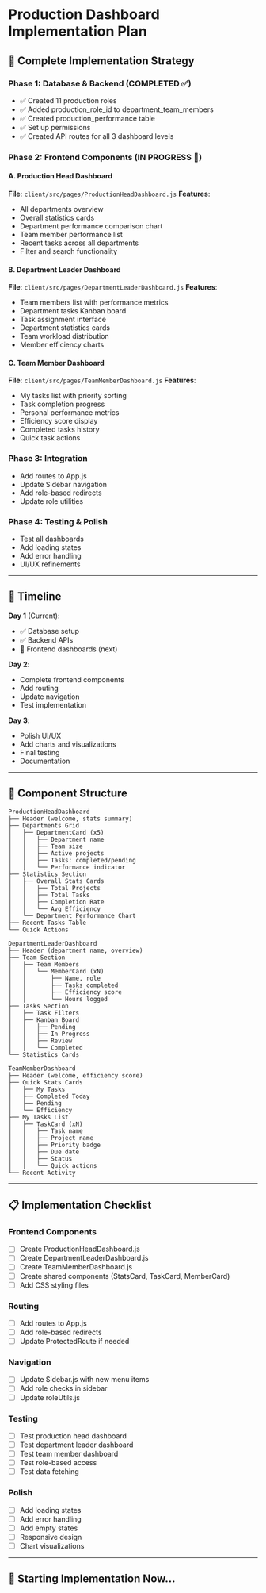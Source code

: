 # Production Dashboard Implementation Plan

## 🎯 Complete Implementation Strategy

### Phase 1: Database & Backend (COMPLETED ✅)
- ✅ Created 11 production roles
- ✅ Added production_role_id to department_team_members
- ✅ Created production_performance table
- ✅ Set up permissions
- ✅ Created API routes for all 3 dashboard levels

### Phase 2: Frontend Components (IN PROGRESS 🚧)

#### A. Production Head Dashboard
**File**: `client/src/pages/ProductionHeadDashboard.js`
**Features**:
- All departments overview
- Overall statistics cards
- Department performance comparison chart
- Team member performance list
- Recent tasks across all departments
- Filter and search functionality

#### B. Department Leader Dashboard  
**File**: `client/src/pages/DepartmentLeaderDashboard.js`
**Features**:
- Team members list with performance metrics
- Department tasks Kanban board
- Task assignment interface
- Department statistics cards
- Team workload distribution
- Member efficiency charts

#### C. Team Member Dashboard
**File**: `client/src/pages/TeamMemberDashboard.js`
**Features**:
- My tasks list with priority sorting
- Task completion progress
- Personal performance metrics
- Efficiency score display
- Completed tasks history
- Quick task actions

### Phase 3: Integration
- Add routes to App.js
- Update Sidebar navigation
- Add role-based redirects
- Update role utilities

### Phase 4: Testing & Polish
- Test all dashboards
- Add loading states
- Add error handling
- UI/UX refinements

---

## 📅 Timeline

**Day 1** (Current):
- ✅ Database setup
- ✅ Backend APIs
- 🚧 Frontend dashboards (next)

**Day 2**:
- Complete frontend components
- Add routing
- Update navigation
- Test implementation

**Day 3**:
- Polish UI/UX
- Add charts and visualizations
- Final testing
- Documentation

---

## 🎨 Component Structure

```
ProductionHeadDashboard
├── Header (welcome, stats summary)
├── Departments Grid
│   ├── DepartmentCard (x5)
│   │   ├── Department name
│   │   ├── Team size
│   │   ├── Active projects
│   │   ├── Tasks: completed/pending
│   │   └── Performance indicator
├── Statistics Section
│   ├── Overall Stats Cards
│   │   ├── Total Projects
│   │   ├── Total Tasks
│   │   ├── Completion Rate
│   │   └── Avg Efficiency
│   └── Department Performance Chart
├── Recent Tasks Table
└── Quick Actions

DepartmentLeaderDashboard
├── Header (department name, overview)
├── Team Section
│   ├── Team Members
│   │   └── MemberCard (xN)
│   │       ├── Name, role
│   │       ├── Tasks completed
│   │       ├── Efficiency score
│   │       └── Hours logged
├── Tasks Section
│   ├── Task Filters
│   ├── Kanban Board
│   │   ├── Pending
│   │   ├── In Progress
│   │   ├── Review
│   │   └── Completed
└── Statistics Cards

TeamMemberDashboard  
├── Header (welcome, efficiency score)
├── Quick Stats Cards
│   ├── My Tasks
│   ├── Completed Today
│   ├── Pending
│   └── Efficiency
├── My Tasks List
│   ├── TaskCard (xN)
│   │   ├── Task name
│   │   ├── Project name
│   │   ├── Priority badge
│   │   ├── Due date
│   │   ├── Status
│   │   └── Quick actions
└── Recent Activity
```

---

## 📋 Implementation Checklist

### Frontend Components
- [ ] Create ProductionHeadDashboard.js
- [ ] Create DepartmentLeaderDashboard.js
- [ ] Create TeamMemberDashboard.js
- [ ] Create shared components (StatsCard, TaskCard, MemberCard)
- [ ] Add CSS styling files

### Routing
- [ ] Add routes to App.js
- [ ] Add role-based redirects
- [ ] Update ProtectedRoute if needed

### Navigation
- [ ] Update Sidebar.js with new menu items
- [ ] Add role checks in sidebar
- [ ] Update roleUtils.js

### Testing
- [ ] Test production head dashboard
- [ ] Test department leader dashboard
- [ ] Test team member dashboard
- [ ] Test role-based access
- [ ] Test data fetching

### Polish
- [ ] Add loading states
- [ ] Add error handling
- [ ] Add empty states
- [ ] Responsive design
- [ ] Chart visualizations

---

## 🚀 Starting Implementation Now...

